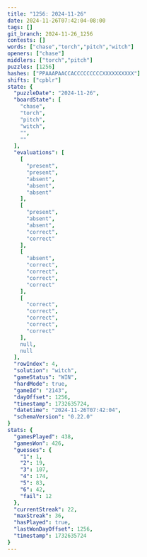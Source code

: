 ```yaml
---
title: "1256: 2024-11-26"
date: 2024-11-26T07:42:04-08:00
tags: []
git_branch: 2024-11-26_1256
contests: []
words: ["chase","torch","pitch","witch"]
openers: ["chase"]
middlers: ["torch","pitch"]
puzzles: [1256]
hashes: ["PPAAAPAACCACCCCCCCCCXXXXXXXXXX"]
shifts: ["cpblr"]
state: {
  "puzzleDate": "2024-11-26",
  "boardState": [
    "chase",
    "torch",
    "pitch",
    "witch",
    "",
    ""
  ],
  "evaluations": [
    [
      "present",
      "present",
      "absent",
      "absent",
      "absent"
    ],
    [
      "present",
      "absent",
      "absent",
      "correct",
      "correct"
    ],
    [
      "absent",
      "correct",
      "correct",
      "correct",
      "correct"
    ],
    [
      "correct",
      "correct",
      "correct",
      "correct",
      "correct"
    ],
    null,
    null
  ],
  "rowIndex": 4,
  "solution": "witch",
  "gameStatus": "WIN",
  "hardMode": true,
  "gameId": "2143",
  "dayOffset": 1256,
  "timestamp": 1732635724,
  "datetime": "2024-11-26T07:42:04",
  "schemaVersion": "0.22.0"
}
stats: {
  "gamesPlayed": 438,
  "gamesWon": 426,
  "guesses": {
    "1": 1,
    "2": 19,
    "3": 107,
    "4": 174,
    "5": 83,
    "6": 42,
    "fail": 12
  },
  "currentStreak": 22,
  "maxStreak": 36,
  "hasPlayed": true,
  "lastWonDayOffset": 1256,
  "timestamp": 1732635724
}
---
```

<!-- more -->
